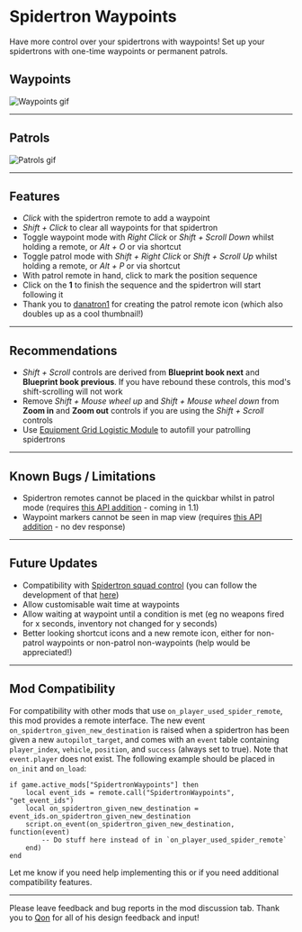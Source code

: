 Spidertron Waypoints
==================

Have more control over your spidertrons with waypoints! Set up your spidertrons with one-time waypoints or permanent patrols.

Waypoints
-----
![Waypoints gif](https://i.imgur.com/lSvtJP8.gif)

-----
Patrols
-----
![Patrols gif](https://i.imgur.com/leZ8QTK.gif)

-----
Features
-----

- *Click* with the spidertron remote to add a waypoint
- *Shift + Click* to clear all waypoints for that spidertron
- Toggle waypoint mode with *Right Click* or *Shift + Scroll Down* whilst holding a remote, or *Alt + O* or via shortcut
- Toggle patrol mode with *Shift + Right Click* or *Shift + Scroll Up* whilst holding a remote, or *Alt + P* or via shortcut
- With patrol remote in hand, click to mark the position sequence
- Click on the **1** to finish the sequence and the spidertron will start following it
- Thank you to [danatron1](https://www.reddit.com/r/factorio/comments/iitlvi/i_made_a_mod_that_allows_you_to_set_waypoints/g3dzt1h) for creating the patrol remote icon (which also doubles up as a cool thumbnail!)

-----
Recommendations
-----

- *Shift + Scroll* controls are derived from **Blueprint book next** and **Blueprint book previous**. If you have rebound these controls, this mod's shift-scrolling will not work
- Remove *Shift + Mouse wheel up* and *Shift + Mouse wheel down* from **Zoom in** and **Zoom out** controls if you are using the *Shift + Scroll* controls
- Use [Equipment Grid Logistic Module](https://mods.factorio.com/mod/EquipmentGridLogisticModule) to autofill your patrolling spidertrons

-----
Known Bugs / Limitations
-----

- Spidertron remotes cannot be placed in the quickbar whilst in patrol mode (requires [this API addition](https://forums.factorio.com/viewtopic.php?f=28&t=88867) - coming in 1.1)
- Waypoint markers cannot be seen in map view (requires [this API addition](https://forums.factorio.com/viewtopic.php?f=28&t=76539&p=510027) - no dev response)

-----
Future Updates
-----

- Compatibility with [Spidertron squad control](https://mods.factorio.com/mod/Spider_Control) (you can follow the development of that [here](https://github.com/npc-strider/spidertron-squad-control/pull/1))
- Allow customisable wait time at waypoints
- Allow waiting at waypoint until a condition is met (eg no weapons fired for x seconds, inventory not changed for y seconds)
- Better looking shortcut icons and a new remote icon, either for non-patrol waypoints or non-patrol non-waypoints (help would be appreciated!)

-----
Mod Compatibility
-----

For compatibility with other mods that use `on_player_used_spider_remote`, this mod provides a remote interface. The new event `on_spidertron_given_new_destination` is raised when a spidertron has been given a new `autopilot_target`, and comes with an `event` table containing `player_index`, `vehicle`, `position`, and `success` (always set to true). Note that `event.player` does not exist. The following example should be placed in `on_init` and `on_load`:

```
if game.active_mods["SpidertronWaypoints"] then
    local event_ids = remote.call("SpidertronWaypoints", "get_event_ids")
    local on_spidertron_given_new_destination = event_ids.on_spidertron_given_new_destination
    script.on_event(on_spidertron_given_new_destination, function(event)
        -- Do stuff here instead of in `on_player_used_spider_remote`
    end)
end
```

Let me know if you need help implementing this or if you need additional compatibility features.

-----

Please leave feedback and bug reports in the mod discussion tab.
Thank you to [Qon](https://mods.factorio.com/user/Qon) for all of his design feedback and input!